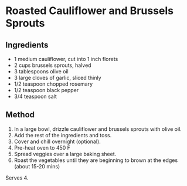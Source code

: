 # Roasted Cauliflower and Brussels Sprouts

## Ingredients

* 1 medium cauliflower, cut into 1 inch florets
* 2 cups brussels sprouts, halved
* 3 tablespoons olive oil
* 3 large cloves of garlic, sliced thinly
* 1/2 teaspoon chopped rosemary
* 1/2 teaspoon black pepper
* 3/4 teaspoon salt

## Method

1. In a large bowl, drizzle cauliflower and brussels sprouts with olive oil.
1. Add the rest of the ingredients and toss.
1. Cover and chill overnight (optional).
1. Pre-heat oven to 450 F
1. Spread veggies over a large baking sheet.
1. Roast the vegetables until they are beginning to brown at the edges (about 15-20 mins)

Serves 4.
